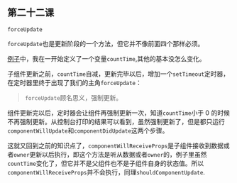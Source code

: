 ## 第二十二课

``forceUpdate``

``forceUpdate``也是更新阶段的一个方法，但它并不像前面四个那样必须。

[例子](https://github.com/daoyi7/r/blob/master/src/study/study-22/study-22.js)中，我在一开始定义了一个变量``countTime``,其他的基本没怎么变化。

子组件更新之前，``countTime``自减，更新完毕以后，增加一个``setTimeout``定时器，在定时器里终于出现了我们的主角``forceUpdate``：

> ``forceUpdate``顾名思义，强制更新。

组件更新完以后，定时器会让组件再强制更新一次，知道``countTime``小于 0 的时候不再强制更新。从控制台打印的结果可以看到，虽然强制更新了，但是都只运行``componentWillUpdate``和``componentDidUpdate``这两个步骤。

这就又回到之前的知识点了，``componentWillReceiveProps``是子组件接收到数据或者``owner``更新以后执行，即这个方法是听从数据或者``owner``的，例子里虽然``countTime``变化了，但它并不是父组件也不是子组件自身的状态值。所以``componentWillReceiveProps``并不会执行，同理``shouldComponentUpdate``.
